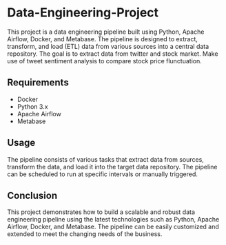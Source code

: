 # Data-Engineering-Project
This project is a data engineering pipeline built using Python, Apache Airflow, Docker, and Metabase. The pipeline is designed to extract, transform, and load (ETL) data from various sources into a central data repository.
The goal is to extract data from twitter and stock market. Make use of tweet sentiment analysis to compare stock price flunctuation.

## Requirements
* Docker
* Python 3.x
* Apache Airflow
* Metabase

## Usage
The pipeline consists of various tasks that extract data from sources, transform the data, and load it into the target data repository. The pipeline can be scheduled to run at specific intervals or manually triggered.

## Conclusion
This project demonstrates how to build a scalable and robust data engineering pipeline using the latest technologies such as Python, Apache Airflow, Docker, and Metabase. The pipeline can be easily customized and extended to meet the changing needs of the business.
